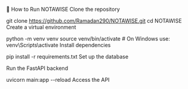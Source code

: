 🚀 How to Run NOTAWISE
Clone the repository

git clone https://github.com/Ramadan290/NOTAWISE.git
cd NOTAWISE
Create a virtual environment

python -m venv venv
source venv/bin/activate  # On Windows use: venv\Scripts\activate
Install dependencies

pip install -r requirements.txt
Set up the database

Run the FastAPI backend

uvicorn main:app --reload
Access the API


